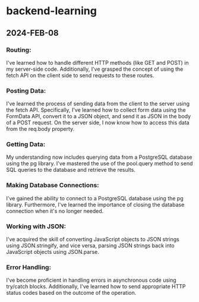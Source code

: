 # backend-learning

## 2024-FEB-08

### Routing: 
I've learned how to handle different HTTP methods (like GET and POST) in my server-side code. Additionally, I've grasped the concept of using the fetch API on the client side to send requests to these routes.

### Posting Data: 
I've learned the process of sending data from the client to the server using the fetch API. Specifically, I've learned how to collect form data using the FormData API, convert it to a JSON object, and send it as JSON in the body of a POST request. On the server side, I now know how to access this data from the req.body property.

### Getting Data: 
My understanding now includes querying data from a PostgreSQL database using the pg library. I've mastered the use of the pool.query method to send SQL queries to the database and retrieve the results.

### Making Database Connections: 
I've gained the ability to connect to a PostgreSQL database using the pg library. Furthermore, I've learned the importance of closing the database connection when it's no longer needed.

### Working with JSON: 
I've acquired the skill of converting JavaScript objects to JSON strings using JSON.stringify, and vice versa, parsing JSON strings back into JavaScript objects using JSON.parse.

### Error Handling: 
I've become proficient in handling errors in asynchronous code using try/catch blocks. Additionally, I've learned how to send appropriate HTTP status codes based on the outcome of the operation.